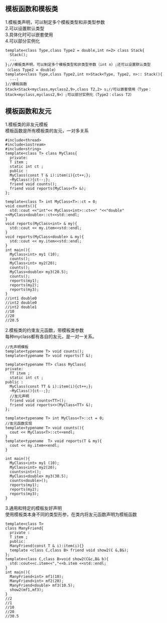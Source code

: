## 模板函数和模板类 ##
1.模板类声明，可以制定多个模板类型和非类型参数  
2.可以设置默认类型  
3.具体化时可以嵌套使用  
4.可以部分实例化

    template<class Type,class Type2 = double,int n=2> class Stack{
      Stack();
      ...
    };//模板类声明，可以制定多个模板类型和非类型参数（int n）;还可以设置默认类型（class Type2 = double）
    template<class Type,class Type2,int n>Stack<Type, Type2, n>:: Stack(){
      ...;
    }//模板函数
    Stack<Stack<myclass,myclass2,9>,class T2,2> s;//可以嵌套使用（Type：Stack<myclass,myclass2,9>）;可以部分实例化（Type2：class T2） 
    
## 模板函数和友元 ##  
1.模板类的非友元模板  
模板函数是所有模板类的友元，一对多关系  

    #include<thread>  
    #include<iostream> 
    #include<string> 
    template<class T> class MyClass{
      private:
      T item ;
      static int ct ;
      public :
      MyClass(const T & i):item(i){ct++;};
      ~MyClass(){ct--;};
      friend void counts();
      friend void reports(MyClass<T> &);
    };

    template<class T> int MyClass<T>::ct = 0;
    void counts(){
      std::cout <<"int"<< MyClass<int>::ct<<" "<<"double"<<MyClass<double>::ct<<std::endl;
    }
    void reports(MyClass<int> & my){
      std::cout << my.item<<std::endl;
    }
    void reports(MyClass<double> & my){
      std::cout << my.item<<std::endl;
    }
    int main(){
      MyClass<int> my1 (10);
      counts();
      MyClass<int> my2(20);
      counts();
      MyClass<double> my3(20.5);
      counts();
      reports(my1);
      reports(my2);
      reports(my3);
    }
    //int1 double0
    //int2 double0
    //int2 double1
    //10
    //20
    //20.5
2.模板类的约束友元函数，带模板类参数  
每种myclass<T>都有各自的友元，是一对一关系。

    //先声明模板
    template<typename T> void counts();
    template<typename T> void reports(T &);

    template<typename TT> class MyClass{
    private:
      TT item ;
      static int ct ;
    public :
      MyClass(const TT & i):item(i){ct++;};
      ~MyClass(){ct--;};
      //友元声明
      friend void counts<TT>();
      friend void reports<>(MyClass<TT> &);
    };

    template<typename T> int MyClass<T>::ct = 0;
    //友元函数实现
    template<typename T> void counts(){
      cout << MyClass<T>::ct<<endl;
    }
    template<typename  T> void reports(T & my){
      cout << my.item<<endl;
    }

    int main(){
      MyClass<int> my1 (10);
      MyClass<int> my2(20);
      counts<int>();
      MyClass<double> my3(30.5);
      counts<double>();
      reports(my1);
      reports(my2);
      reports(my3);
    }
    
3.通用和特定的模板友好声明  
使用模板类本身不同的类型形参，在类内将友元函数声明为模板函数  

    template<class T>
    class ManyFriend{
      private : 
      T item ;
      public:
      ManyFriend(const T & i):item(i){}
      template <class C,class B> friend void show2(C &,B&);
    };
    template<class C,class B>void show2(C&c,B& b){
      std::cout<<c.item<<","<<b.item <<std::endl;
    }
    int main(){
      ManyFriend<int> mf1(10);
      ManyFriend<int> mf2(20);
      ManyFriend<double> mf3(10.5);
      show2(mf1,mf3);
    }
    //2
    //1
    //10
    //20
    //30.5
